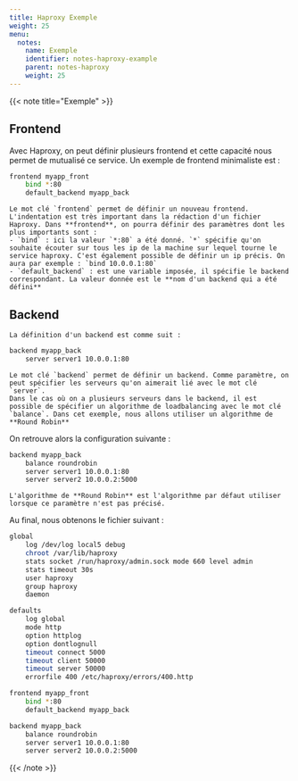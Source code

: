 ```yaml
---
title: Haproxy Exemple
weight: 25
menu:
  notes:
    name: Exemple
    identifier: notes-haproxy-example
    parent: notes-haproxy
    weight: 25
---
```


<!-- Example -->
{{< note title="Exemple" >}}

## Frontend

Avec Haproxy, on peut définir plusieurs frontend et cette capacité nous permet de mutualisé ce service. Un exemple de frontend minimaliste est :

```bash
frontend myapp_front
    bind *:80
    default_backend myapp_back
```
    Le mot clé `frontend` permet de définir un nouveau frontend. L'indentation est très important dans la rédaction d'un fichier Haproxy. Dans **frontend**, on pourra définir des paramètres dont les plus importants sont :
    - `bind` : ici la valeur `*:80` a été donné. `*` spécifie qu'on souhaite écouter sur tous les ip de la machine sur lequel tourne le service haproxy. C'est également possible de définir un ip précis. On aura par exemple : `bind 10.0.0.1:80`
    - `default_backend` : est une variable imposée, il spécifie le backend correspondant. La valeur donnée est le **nom d'un backend qui a été défini**

## Backend
    La définition d'un backend est comme suit :
```bash
backend myapp_back
    server server1 10.0.0.1:80
```
    Le mot clé `backend` permet de définir un backend. Comme paramètre, on peut spécifier les serveurs qu'on aimerait lié avec le mot clé `server`.
    Dans le cas où on a plusieurs serveurs dans le backend, il est possible de spécifier un algorithme de loadbalancing avec le mot clé `balance`. Dans cet exemple, nous allons utiliser un algorithme de **Round Robin**
On retrouve alors la configuration suivante :
```bash
backend myapp_back
    balance roundrobin
    server server1 10.0.0.1:80
    server server2 10.0.0.2:5000
```
    L'algorithme de **Round Robin** est l'algorithme par défaut utiliser lorsque ce paramètre n'est pas précisé.

Au final, nous obtenons le fichier suivant :
```bash
global
    log /dev/log local5 debug
    chroot /var/lib/haproxy
    stats socket /run/haproxy/admin.sock mode 660 level admin
    stats timeout 30s
    user haproxy
    group haproxy
    daemon

defaults
    log global
    mode http
    option httplog
    option dontlognull
    timeout connect 5000
    timeout client 50000
    timeout server 50000
    errorfile 400 /etc/haproxy/errors/400.http

frontend myapp_front
    bind *:80
    default_backend myapp_back

backend myapp_back
    balance roundrobin
    server server1 10.0.0.1:80
    server server2 10.0.0.2:5000
```

{{< /note >}}